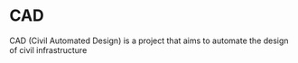 # CAD
CAD (Civil Automated Design) is a project that aims to automate the design of civil infrastructure
